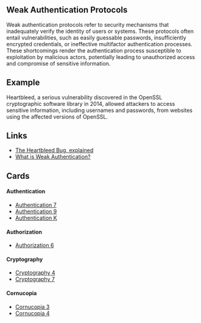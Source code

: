 ## Weak Authentication Protocols
Weak authentication protocols refer to security mechanisms that inadequately verify the identity of users or systems. These protocols often entail vulnerabilities, such as easily guessable passwords, insufficiently encrypted credentials, or ineffective multifactor authentication processes. These shortcomings render the authentication process susceptible to exploitation by malicious actors, potentially leading to unauthorized access and compromise of sensitive information.

## Example
Heartbleed, a serious vulnerability discovered in the OpenSSL cryptographic software library in 2014, allowed attackers to access sensitive information, including usernames and passwords, from websites using the affected versions of OpenSSL.

## Links
- [The Heartbleed Bug, explained](https://www.vox.com/2014/6/19/18076318/heartbleed")
- [What is Weak Authentication?](https://affinity-it-security.com/what-is-weak-authentication/)

## Cards
#### Authentication
- [Authentication 7](/cards/AT7)
- [Authentication 9](/cards/AT9)
- [Authentication K](/cards/ATK)

#### Authorization
- [Authorization 6](/cards/AZ6)

#### Cryptography
- [Cryptography 4](/cards/CR4)
- [Cryptography 7](/cards/CR7)

#### Cornucopia
- [Cornucopia 3](/cards/C3)
- [Cornucopia 4](/cards/C4)
